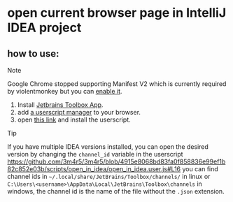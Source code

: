 # open current browser page in IntelliJ IDEA project
## how to use:
> [!NOTE]
> Google Chrome stopped supporting Manifest V2 which is currently required by violentmonkey but you can [enable it](https://stackoverflow.com/a/79283306).
1. Install [Jetbrains Toolbox App](https://www.jetbrains.com/toolbox-app/).
1. add [a userscript manager](https://violentmonkey.github.io/) to your browser.
1. open [this link](https://raw.githubusercontent.com/3m4r5/3m4r5/main/scripts/open_in_idea/open_in_idea.user.js) and install the userscript.
> [!TIP]
> If you have multiple IDEA versions installed, you can open the desired version by changing the `channel_id` variable in the userscript https://github.com/3m4r5/3m4r5/blob/4915e8068bd83fa0f858836e99ef1b82c852e03b/scripts/open_in_idea/open_in_idea.user.js#L16 you can find channel ids in `~/.local/share/JetBrains/Toolbox/channels/` in linux or `C:\Users\<username>\AppData\Local\JetBrains\Toolbox\channels` in windows, the channel id is the name of the file without the `.json` extension.
